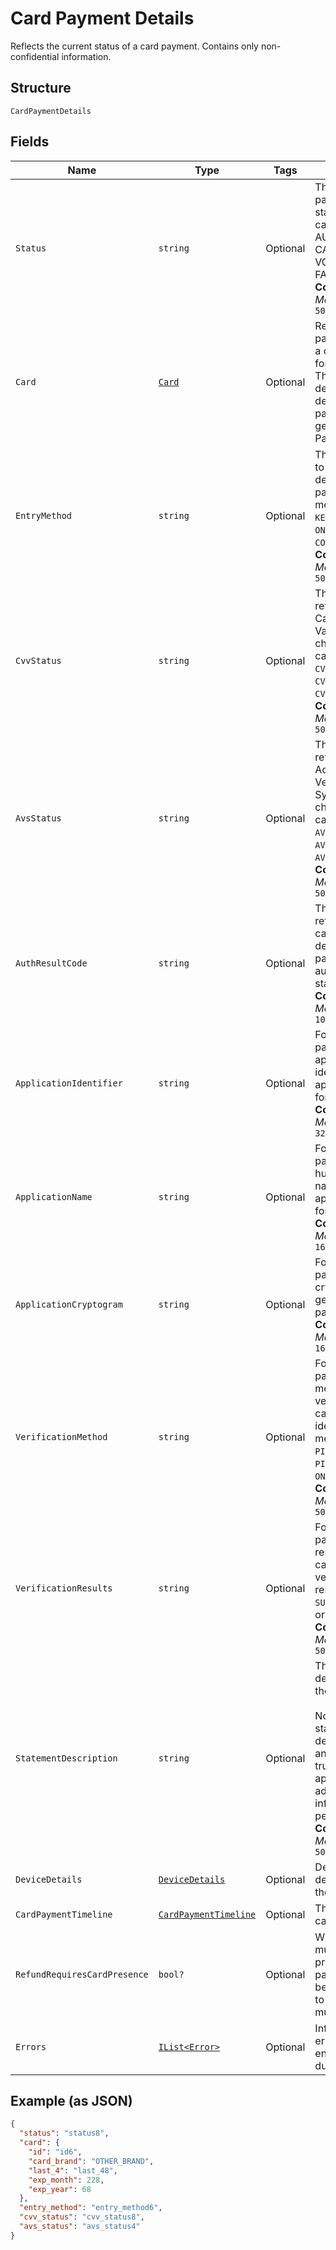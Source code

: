 
# Card Payment Details

Reflects the current status of a card payment. Contains only non-confidential information.

## Structure

`CardPaymentDetails`

## Fields

| Name | Type | Tags | Description |
|  --- | --- | --- | --- |
| `Status` | `string` | Optional | The card payment's current state. The state can be AUTHORIZED, CAPTURED, VOIDED, or<br>FAILED.<br>**Constraints**: *Maximum Length*: `50` |
| `Card` | [`Card`](../../doc/models/card.md) | Optional | Represents the payment details of a card to be used for payments. These<br>details are determined by the payment token generated by Web Payments SDK. |
| `EntryMethod` | `string` | Optional | The method used to enter the card's details for the payment. The method can be<br>`KEYED`, `SWIPED`, `EMV`, `ON_FILE`, or `CONTACTLESS`.<br>**Constraints**: *Maximum Length*: `50` |
| `CvvStatus` | `string` | Optional | The status code returned from the Card Verification Value (CVV) check. The code can be<br>`CVV_ACCEPTED`, `CVV_REJECTED`, or `CVV_NOT_CHECKED`.<br>**Constraints**: *Maximum Length*: `50` |
| `AvsStatus` | `string` | Optional | The status code returned from the Address Verification System (AVS) check. The code can be<br>`AVS_ACCEPTED`, `AVS_REJECTED`, or `AVS_NOT_CHECKED`.<br>**Constraints**: *Maximum Length*: `50` |
| `AuthResultCode` | `string` | Optional | The status code returned by the card issuer that describes the payment's<br>authorization status.<br>**Constraints**: *Maximum Length*: `10` |
| `ApplicationIdentifier` | `string` | Optional | For EMV payments, the application ID identifies the EMV application used for the payment.<br>**Constraints**: *Maximum Length*: `32` |
| `ApplicationName` | `string` | Optional | For EMV payments, the human-readable name of the EMV application used for the payment.<br>**Constraints**: *Maximum Length*: `16` |
| `ApplicationCryptogram` | `string` | Optional | For EMV payments, the cryptogram generated for the payment.<br>**Constraints**: *Maximum Length*: `16` |
| `VerificationMethod` | `string` | Optional | For EMV payments, the method used to verify the cardholder's identity. The method can be<br>`PIN`, `SIGNATURE`, `PIN_AND_SIGNATURE`, `ON_DEVICE`, or `NONE`.<br>**Constraints**: *Maximum Length*: `50` |
| `VerificationResults` | `string` | Optional | For EMV payments, the results of the cardholder verification. The result can be<br>`SUCCESS`, `FAILURE`, or `UNKNOWN`.<br>**Constraints**: *Maximum Length*: `50` |
| `StatementDescription` | `string` | Optional | The statement description sent to the card networks.<br><br>Note: The actual statement description varies and is likely to be truncated and appended with<br>additional information on a per issuer basis.<br>**Constraints**: *Maximum Length*: `50` |
| `DeviceDetails` | [`DeviceDetails`](../../doc/models/device-details.md) | Optional | Details about the device that took the payment. |
| `CardPaymentTimeline` | [`CardPaymentTimeline`](../../doc/models/card-payment-timeline.md) | Optional | The timeline for card payments. |
| `RefundRequiresCardPresence` | `bool?` | Optional | Whether the card must be physically present for the payment to<br>be refunded.  If set to `true`, the card must be present. |
| `Errors` | [`IList<Error>`](../../doc/models/error.md) | Optional | Information about errors encountered during the request. |

## Example (as JSON)

```json
{
  "status": "status8",
  "card": {
    "id": "id6",
    "card_brand": "OTHER_BRAND",
    "last_4": "last_48",
    "exp_month": 228,
    "exp_year": 68
  },
  "entry_method": "entry_method6",
  "cvv_status": "cvv_status8",
  "avs_status": "avs_status4"
}
```

